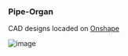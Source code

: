 ### Pipe-Organ

CAD designs locaded on [Onshape](https://cad.onshape.com/documents?column=modifiedAt&nodeId=374b1dde1f7be4c201c8020f&resourceType=folder&sortOrder=desc)

![image](https://github.com/user-attachments/assets/d451d7e5-5f93-4dbc-bd67-ee54fd4b1b70)
